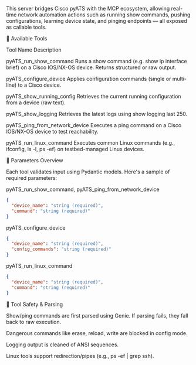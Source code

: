 This server bridges Cisco pyATS with the MCP ecosystem, allowing real-time network automation actions such as running show commands, pushing configurations, learning device state, and pinging endpoints — all exposed as callable tools.

📌 Available Tools

Tool Name	Description

pyATS_run_show_command	Runs a show command (e.g. show ip interface brief) on a Cisco IOS/NX-OS device. Returns structured or raw output.

pyATS_configure_device	Applies configuration commands (single or multi-line) to a Cisco device.

pyATS_show_running_config	Retrieves the current running configuration from a device (raw text).

pyATS_show_logging	Retrieves the latest logs using show logging last 250.

pyATS_ping_from_network_device	Executes a ping command on a Cisco IOS/NX-OS device to test reachability.

pyATS_run_linux_command	Executes common Linux commands (e.g., ifconfig, ls -l, ps -ef) on testbed-managed Linux devices.

🔧 Parameters Overview

Each tool validates input using Pydantic models. Here's a sample of required parameters:

pyATS_run_show_command, pyATS_ping_from_network_device

```json
{
  "device_name": "string (required)",
  "command": "string (required)"
}
```
pyATS_configure_device

```json
{
  "device_name": "string (required)",
  "config_commands": "string (required)"
}
```

pyATS_run_linux_command

```json
{
  "device_name": "string (required)",
  "command": "string (required)"
}
```

🧪 Tool Safety & Parsing

Show/ping commands are first parsed using Genie. If parsing fails, they fall back to raw execution.

Dangerous commands like erase, reload, write are blocked in config mode.

Logging output is cleaned of ANSI sequences.

Linux tools support redirection/pipes (e.g., ps -ef | grep ssh).